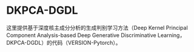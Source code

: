# DKPCA-DGDL

这里提供基于深度核主成分分析的生成判别学习方法（Deep Kernel Principal Component Analysis-based Deep Generative Discriminative Learning，DKPCA-DGDL）的代码（VERSION-Pytorch）。
